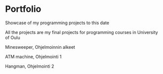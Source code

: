 # Portfolio
Showcase of my programming projects to this date

All the projects are my final projects for programming courses in University of Oulu

Minesweeper, Ohjelmoinnin alkeet

ATM machine, Ohjelmointi 1

Hangman, Ohjelmointi 2
